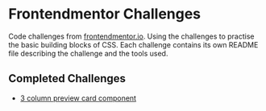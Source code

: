 # Frontendmentor Challenges

Code challenges from [frontendmentor.io](https://frontendmentor.io). Using the challenges to practise the basic building blocks of CSS. Each challenge contains its own README file describing the challenge and the tools used.

## Completed Challenges
- [3 column preview card component](3-column-preview-card-component/)
